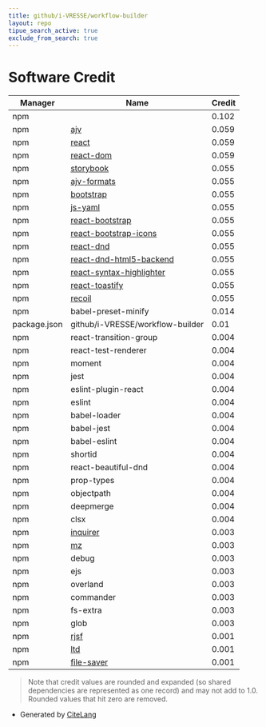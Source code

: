```yaml
---
title: github/i-VRESSE/workflow-builder
layout: repo
tipue_search_active: true
exclude_from_search: true
---
```

# Software Credit

|Manager|Name|Credit|
|-------|----|------|
|npm||0.102|
|npm|[ajv](https://ajv.js.org)|0.059|
|npm|[react](https://reactjs.org/)|0.059|
|npm|[react-dom](https://reactjs.org/)|0.059|
|npm|[storybook](https://github.com/storybookjs/storybook/tree/main/lib/cli)|0.055|
|npm|[ajv-formats](https://github.com/ajv-validator/ajv-formats#readme)|0.055|
|npm|[bootstrap](https://getbootstrap.com/)|0.055|
|npm|[js-yaml](https://github.com/nodeca/js-yaml#readme)|0.055|
|npm|[react-bootstrap](https://react-bootstrap.github.io/)|0.055|
|npm|[react-bootstrap-icons](https://github.com/ismamz/react-bootstrap-icons#readme)|0.055|
|npm|[react-dnd](https://github.com/react-dnd/react-dnd#readme)|0.055|
|npm|[react-dnd-html5-backend](https://github.com/react-dnd/react-dnd#readme)|0.055|
|npm|[react-syntax-highlighter](https://github.com/react-syntax-highlighter/react-syntax-highlighter#readme)|0.055|
|npm|[react-toastify](https://github.com/fkhadra/react-toastify#readme)|0.055|
|npm|[recoil](https://github.com/facebookexperimental/Recoil#readme)|0.055|
|npm|babel-preset-minify|0.014|
|package.json|github/i-VRESSE/workflow-builder|0.01|
|npm|react-transition-group|0.004|
|npm|react-test-renderer|0.004|
|npm|moment|0.004|
|npm|jest|0.004|
|npm|eslint-plugin-react|0.004|
|npm|eslint|0.004|
|npm|babel-loader|0.004|
|npm|babel-jest|0.004|
|npm|babel-eslint|0.004|
|npm|shortid|0.004|
|npm|react-beautiful-dnd|0.004|
|npm|prop-types|0.004|
|npm|objectpath|0.004|
|npm|deepmerge|0.004|
|npm|clsx|0.004|
|npm|[inquirer](https://github.com/SBoudrias/Inquirer.js#readme)|0.003|
|npm|[mz](https://github.com/normalize/mz#readme)|0.003|
|npm|debug|0.003|
|npm|ejs|0.003|
|npm|overland|0.003|
|npm|commander|0.003|
|npm|fs-extra|0.003|
|npm|glob|0.003|
|npm|[rjsf](https://www.rjsf.io/)|0.001|
|npm|[ltd](https://github.com/overlandjs/ltd#readme)|0.001|
|npm|[file-saver](https://github.com/eligrey/FileSaver.js#readme)|0.001|


> Note that credit values are rounded and expanded (so shared dependencies are represented as one record) and may not add to 1.0. Rounded values that hit zero are removed.


- Generated by [CiteLang](https://github.com/vsoch/citelang)
